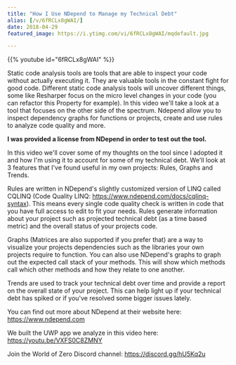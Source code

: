 ```yaml
---
title: "How I Use NDepend to Manage my Technical Debt"
alias: [/v/6fRCLx8gWAI/]
date: 2018-04-29
featured_image: https://i.ytimg.com/vi/6fRCLx8gWAI/mqdefault.jpg

---
```


{{% youtube id="6fRCLx8gWAI" %}}

Static code analysis tools are tools that are able to inspect your code without actually executing it. They are valuable tools in the constant fight for good code. Different static code analysis tools will uncover different things, some like Resharper focus on the micro level changes in your code (you can refactor this Property for example). In this video we'll take a look at a tool that focuses on the other side of the spectrum. Ndepend allow you to inspect dependency graphs for functions or projects, create and use rules to analyze code quality and more.

**I was provided a license from NDepend in order to test out the tool.**

In this video we'll cover some of my thoughts on the tool since I adopted it and how I'm using it to account for some of my technical debt. We'll look at 3 features that I've found useful in my own projects: Rules, Graphs and Trends.

Rules are written in NDepend's slightly customized version of LINQ called CQLINQ (Code Quality LINQ: https://www.ndepend.com/docs/cqlinq-syntax). This means every single code quality check is written in code that you have full access to edit to fit your needs. Rules generate information about your project such as projected technical debt (as a time based metric) and the overall status of your projects code.

Graphs (Matrices are also supported if you prefer that) are a way to visualize your projects dependencies such as the libraries your own projects require to function. You can also use NDepend's graphs to graph out the expected call stack of your methods. This will show which methods call which other methods and how they relate to one another.

Trends are used to track your technical debt over time and provide a report on the overall state of your project. This can help light up if your technical debt has spiked or if you've resolved some bigger issues lately.

You can find out more about NDepend at their website here: https://www.ndepend.com

We built the UWP app we analyze in this video here: https://youtu.be/VXFS0C8ZMNY

Join the World of Zero Discord channel: https://discord.gg/hU5Kq2u